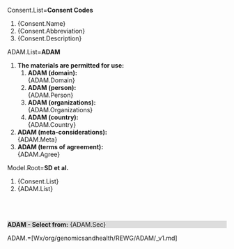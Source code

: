 Consent.List=<b>Consent Codes</b><ol><li>{Consent.Name}<li>{Consent.Abbreviation}<li>{Consent.Description}</ol>

ADAM.List=<b>ADAM</b><ol><li><b>The materials are permitted for use:</b><ol><li><b>ADAM (domain):</b><br>{ADAM.Domain}<li><b>ADAM (person):</b><br>{ADAM.Person}<li><b>ADAM (organizations):</b><br>{ADAM.Organizations}<li><b>ADAM (country):</b><br>{ADAM.Country}</ol><li><b>ADAM (meta-considerations):</b><br>{ADAM.Meta}<li><b>ADAM (terms of agreement):</b><br>{ADAM.Agree}</ol>

Model.Root=<b>SD et al.</b><ol><li>{Consent.List}<li>{ADAM.List}</ol><br><br><br><div style="background-color:#DDDDDD"><b>ADAM - Select from:</b> {ADAM.Sec}</ol></div>

ADAM.=[Wx/org/genomicsandhealth/REWG/ADAM/_v1.md]